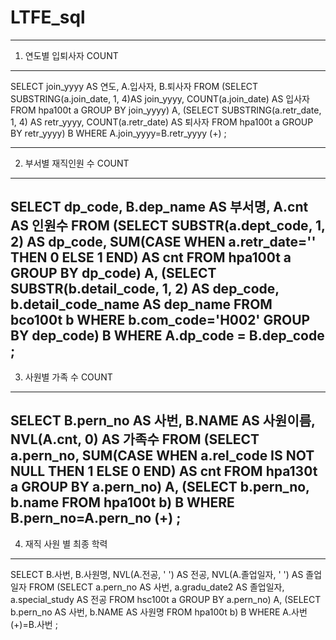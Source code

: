 # LTFE_sql

--------------------------------------------------------------------------------
1. 연도별 입퇴사자 COUNT
--------------------------------------------------------------------------------
SELECT join_yyyy AS 연도, A.입사자, B.퇴사자
FROM
	(SELECT SUBSTRING(a.join_date, 1, 4)AS join_yyyy, COUNT(a.join_date) AS 입사자
		FROM hpa100t a
		GROUP BY join_yyyy) A,
	(SELECT SUBSTRING(a.retr_date, 1, 4) AS retr_yyyy, COUNT(a.retr_date) AS 퇴사자
		FROM hpa100t a
		GROUP BY retr_yyyy) B
	WHERE A.join_yyyy=B.retr_yyyy (+)
;

--------------------------------------------------------------------------------
2. 부서별 재직인원 수 COUNT
-------------------------------------------------------------------------------------------------------------------------------------------
SELECT dp_code, B.dep_name AS 부서명, A.cnt AS 인원수
FROM
(SELECT SUBSTR(a.dept_code, 1, 2) AS dp_code, SUM(CASE WHEN a.retr_date='' THEN 0 ELSE 1 END) AS cnt FROM hpa100t a GROUP BY dp_code) A,
(SELECT SUBSTR(b.detail_code, 1, 2) AS dep_code, b.detail_code_name AS dep_name FROM bco100t b WHERE b.com_code='H002' GROUP BY dep_code) B
WHERE A.dp_code = B.dep_code
;
-------------------------------------------------------------------------------------------------------------------------------------------
3. 사원별 가족 수 COUNT
-------------------------------------------------------------------------------------------------------------------------------------------
SELECT
	B.pern_no AS 사번, B.NAME AS 사원이름, NVL(A.cnt, 0) AS 가족수
FROM
	(SELECT a.pern_no, SUM(CASE WHEN a.rel_code IS NOT NULL THEN 1 ELSE 0 END) AS cnt FROM hpa130t a GROUP BY a.pern_no) A,
	(SELECT b.pern_no, b.name FROM hpa100t b) B
WHERE B.pern_no=A.pern_no (+)
;
-------------------------------------------------------------------------------------------------------------------------------------------
4. 재직 사원 별 최종 학력
-------------------------------------------------------------------------------------------------------------------------------------------
SELECT B.사번, B.사원명, NVL(A.전공, ' ') AS 전공, NVL(A.졸업일자, ' ') AS 졸업일자
FROM
(SELECT a.pern_no AS 사번, a.gradu_date2 AS 졸업일자, a.special_study AS 전공 FROM hsc100t a GROUP BY a.pern_no) A,
(SELECT b.pern_no AS 사번, b.NAME AS  사원명 FROM hpa100t b) B
WHERE A.사번(+)=B.사번
;
